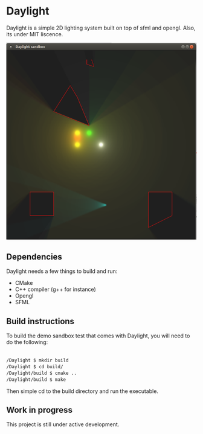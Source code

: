Daylight
=============
Daylight is a simple 2D lighting system built on top of sfml and opengl. Also, its under MIT liscence.

![ScreenShot](https://raw.githubusercontent.com/SundeepK/Daylight/master/screenshot/shadowtest.png)

## Dependencies
Daylight needs a few things to build and run:
- CMake
- C++ compiler (g++ for instance)
- Opengl
- SFML

## Build instructions
To build the demo sandbox test that comes with Daylight, you will need to do the following:

```bash

/Daylight $ mkdir build
/Daylight $ cd build/
/Daylight/build $ cmake ..
/Daylight/build $ make
```
Then simple cd to the build directory and run the executable.

## Work in progress 
This project is still under active development. 
